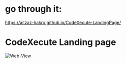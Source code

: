 
# go through it:

 https://aitzaz-hakro.github.io/CodeXecute-LandingPage/
# CodeXecute Landing page
<img src="web picture.png" alt="Web-View">

